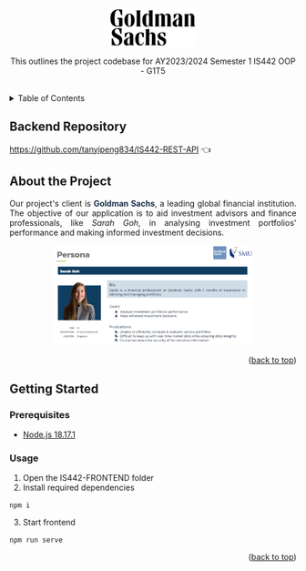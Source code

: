 <div align="center">
  <img src="https://raw.githubusercontent.com/xuanli286/IS442-FRONTEND/d1a854cdcf681d22a726a4a4a6a22649b4135cb8/public/gs-logo.svg" alt="Logo" width="30%">
  <p align="center">
    This outlines the project codebase for AY2023/2024 Semester 1 IS442 OOP - G1T5
  </p>
</div>
<br/>

<details>
    <summary>Table of Contents</summary>
    <ol>
        <li>
            <a href="#backend-repository">Backend Repository</a>
        </li>
        <li>
            <a href="#about-the-project">About the Project</a>
        </li>
        <li>
            <a href="#getting-started">Getting Started</a>
            <ul>
                <li>
                    <a href="#prerequisites">Prerequisites</a>
                </li>
                <li>
                    <a href="#usage">Usage</a>
                </li>
            </ul>
        </li>
    </ol>
</details>

## Backend Repository
https://github.com/tanyipeng834/IS442-REST-API 👈

## About the Project
<p style="text-align: justify;">
    Our project's client is <span style="color: #192e47; font-weight: bold">Goldman Sachs</span>, a leading global financial institution. 
    The objective of our application is to aid investment advisors and finance professionals, like <em>Sarah Goh</em>, in analysing investment portfolios' performance and making informed investment decisions.
</p>
<div align="center">
    <img width="70%" src="./src/assets/persona.png">
</div>
<p align="right">(<a href="#table-of-contents">back to top</a>)</p>


## Getting Started
### Prerequisites
<ul>
    <li>
        <a href="https://nodejs.org/en">Node.js 18.17.1</a>
    </li>
</ul>

### Usage
1. Open the IS442-FRONTEND folder
2. Install required dependencies

```
npm i
```
3. Start frontend

```
npm run serve
```
<p align="right">(<a href="#table-of-contents">back to top</a>)</p>